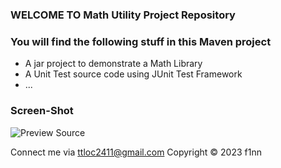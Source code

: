 ### WELCOME TO Math Utility Project Repository
### You will find the following stuff in this Maven project
* A jar project to demonstrate a Math Library
* A Unit Test source code using JUnit Test Framework
* ...
### Screen-Shot
![Preview Source]()


Connect me via [ttloc2411@gmail.com](ttloc2411@gmail.com)
Copyright &copy; 2023 f1nn
